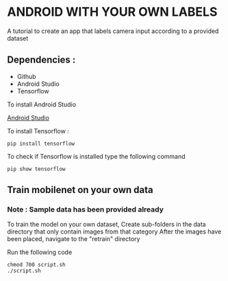 # ANDROID WITH YOUR OWN LABELS

A tutorial to create an app that labels camera input according to a provided dataset

## Dependencies :
* Github
* Android Studio
* Tensorflow

To install Android Studio

[Android Studio](https://developer.android.com/studio/)


To install Tensorflow :

```
pip install tensorflow
```

To check if Tensorflow is installed type the following command

```
pip show tensorflow
```

## Train mobilenet on your own data
### Note :  Sample data has been provided already
To train the model on your own dataset, 
Create sub-folders in the data directory that only contain images from that category
After the images have been placed, navigate to the "retrain" directory 

Run the following code
```
chmod 700 script.sh
./script.sh
```


